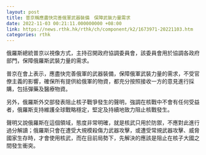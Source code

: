```yaml
---
layout: post
title: 普京稱應盡快完善俄軍武器裝備　保障武裝力量需求
date: 2022-11-03 00:21:11.000000000 +08:00
link: https://news.rthk.hk/rthk/ch/component/k2/1673971-20221103.htm
categories: rthk
---
```


俄羅斯總統普京以視像方式，主持召開政府協調委員會，該委員會用於協調各政府部門，保障俄羅斯武裝力量的需求。

普京在會上表示，應盡快完善俄軍的武器裝備，保障俄軍武裝力量的需求，不受官僚主義的影響，確保所有提供給俄軍的物資，都充分按照接收一方的意見進行採購，包括彈藥及醫療物資。

另外，俄羅斯外交部發表阻止核子戰爭發生的聲明，強調在核戰中不會有任何受益者，俄羅斯支持維護全球戰略穩定，堅定及持續地致力阻止核戰發生。

聲明又說俄羅斯在這個領域，態度非常明確，就是核武只用於防禦，不應對此進行過分解讀；俄羅斯只會在遭受大規模殺傷力武器攻擊，或遭受常規武器攻擊、威脅國家生存時，才會使用核武，而在目前局勢下，先解決的應該是阻止在核子大國之間發生衝突。
